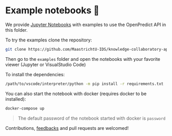 # Example notebooks 📔

We provide [Jupyter Notebooks](https://jupyter.org/) with examples to use the OpenPredict API in this folder.

To try the examples clone the repository:

```bash
git clone https://github.com/MaastrichtU-IDS/knowledge-collaboratory-api.git
```

Then go to the `examples` folder and open the notebooks with your favorite viewer (Jupyter or VisualStudio Code)

To install the dependencies:

```bash
/path/to/vscode/interpreter/python -m pip install -r requirements.txt
```

You can also start the notebook with docker (requires docker to be installed):

```bash
docker-compose up
```

> The default password of the notebook started with docker is `password`

Contributions, [feedbacks](https://github.com/MaastrichtU-IDS/knowledge-collaboratory-api/issues) and pull requests are welcomed!